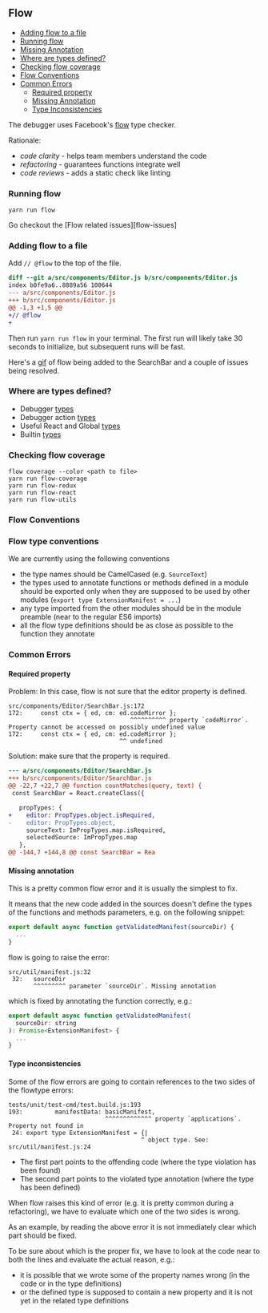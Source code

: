 ## Flow

- [Adding flow to a file](#adding-flow-to-a-file)
- [Running flow](#running-flow)
- [Missing Annotation](#missing-annotation)
- [Where are types defined?](#where-are-types-defined)
- [Checking flow coverage](#checking-flow-coverage)
- [Flow Conventions](#flow-conventions)
- [Common Errors](#common-errors)
  - [Required property](#required-property)
  - [Missing Annotation](#missing-annotation)
  - [Type Inconsistencies](#type-inconsistencies)


The debugger uses Facebook's [flow](https://flowtype.org/) type checker.

Rationale:
* *code clarity* - helps team members understand the code
* *refactoring* - guarantees functions integrate well
* *code reviews* - adds a static check like linting

### Running flow
```
yarn run flow
```

Go checkout the [Flow related issues][flow-issues]

### Adding flow to a file

Add `// @flow` to the top of the file.

```diff
diff --git a/src/components/Editor.js b/src/components/Editor.js
index b0fe9a6..8889a56 100644
--- a/src/components/Editor.js
+++ b/src/components/Editor.js
@@ -1,3 +1,5 @@
+// @flow
+
```

Then run `yarn run flow` in your terminal. The first run will likely take 30 seconds to initialize, but subsequent runs will be fast.

Here's a [gif](http://g.recordit.co/QYAyms9n3C.gif) of flow being added to the SearchBar and a couple of issues being resolved.

### Where are types defined?

* Debugger [types](https://github.com/devtools-html/debugger.html/blob/master/src/types.js)
* Debugger action [types](https://github.com/devtools-html/debugger.html/blob/master/src/actions/types.js)
* Useful React and Global [types](http://www.saltycrane.com/blog/2016/06/flow-type-cheat-sheet/)
* Builtin [types](https://flowtype.org/docs/quick-reference.html)


### Checking flow coverage

```
flow coverage --color <path to file>
yarn run flow-coverage
yarn run flow-redux
yarn run flow-react
yarn run flow-utils
```

### Flow Conventions

### Flow type conventions

We are currently using the following conventions

- the type names should be CamelCased (e.g. `SourceText`)
- the types used to annotate functions or methods defined in a module should be exported only when
  they are supposed to be used by other modules (`export type ExtensionManifest = ...`)
- any type imported from the other modules should be in the module preamble (near to the regular ES6 imports)
- all the flow type definitions should be as close as possible to the function they annotate

### Common Errors

#### Required property

Problem: In this case, flow is not sure that the editor property is defined.

```
src/components/Editor/SearchBar.js:172
172:     const ctx = { ed, cm: ed.codeMirror };
                                  ^^^^^^^^^^ property `codeMirror`. Property cannot be accessed on possibly undefined value
172:     const ctx = { ed, cm: ed.codeMirror };
                               ^^ undefined
```

Solution: make sure that the property is required.

```diff
--- a/src/components/Editor/SearchBar.js
+++ b/src/components/Editor/SearchBar.js
@@ -22,7 +22,7 @@ function countMatches(query, text) {
 const SearchBar = React.createClass({

   propTypes: {
+    editor: PropTypes.object.isRequired,
-    editor: PropTypes.object,
     sourceText: ImPropTypes.map.isRequired,
     selectedSource: ImPropTypes.map
   },
@@ -144,7 +144,8 @@ const SearchBar = Rea
```


#### Missing annotation

This is a pretty common flow error and it is usually the simplest to fix.

It means that the new code added in the sources doesn't define the types
of the functions and methods parameters, e.g. on the following snippet:

```js
export default async function getValidatedManifest(sourceDir) {
  ...
}
```

flow is going to raise the error:

```
src/util/manifest.js:32
 32:   sourceDir
       ^^^^^^^^^ parameter `sourceDir`. Missing annotation
```

which is fixed by annotating the function correctly, e.g.:

```js
export default async function getValidatedManifest(
  sourceDir: string
): Promise<ExtensionManifest> {
  ...
}
```

#### Type inconsistencies

Some of the flow errors are going to contain references to the two sides
of the flowtype errors:

```
tests/unit/test-cmd/test.build.js:193
193:         manifestData: basicManifest,
                           ^^^^^^^^^^^^^ property `applications`. Property not found in
 24: export type ExtensionManifest = {|
                                     ^ object type. See: src/util/manifest.js:24

```

- The first part points to the offending code (where the type violation has been found)
- The second part points to the violated type annotation (where the type has been defined)

When flow raises this kind of error (e.g. it is pretty common during a refactoring),
we have to evaluate which one of the two sides is wrong.

As an example, by reading the above error it is not immediately clear which part should be fixed.

To be sure about which is the proper fix, we have to look at the code near to both the lines
and evaluate the actual reason, e.g.:

- it is possible that we wrote some of the property names wrong (in the code or in the type definitions)
- or the defined type is supposed to contain a new property and it is not yet in the related type definitions
